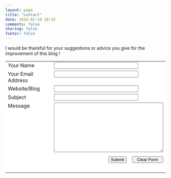 ```yaml
---
layout: page
title: "contact"
date: 2014-02-10 18:43
comments: false
sharing: false
footer: false
---
```

I would be thankful for your suggestions or advice you give for the improvement of this blog !

<form method="post" action="http://www.emailmeform.com/fid.php?formid=622173" enctype="multipart/form-data" accept-charset="UTF-8">
<table cellpadding="2" cellspacing="0" border="0" bgcolor="#FFFFFF">
<tbody>
  <tr valign="top"> <td>Your Name</td> <td><input type="text" name="FieldData0" size="30"> </td></tr>
  <tr valign="top"> <td>Your Email Address </td> <td><input type="text" name="FieldData1" size="30"> </td></tr>
  <tr valign="top"> <td>Website/Blog </td> <td><input type="text" name="FieldData2" size="30"> </td></tr>
  <tr valign="top"> <td>Subject </td> <td><input type="text" name="FieldData3" size="30"> </td></tr>
  <tr valign="top"> <td>Message </td> <td><textarea name="FieldData4" cols="40" rows="10"></textarea><br> </td></tr>
  <tr> <td colspan="2"></td></tr><tr> <td> </td> <td align="right"><input type="text" name="hida2" value="" maxlength="100" size="3" style="display : none;"><input type="submit" class="btn" value="Submit" name="Submit">&nbsp; &nbsp; <input type="reset" class="btn" value="  Clear Form  " name="Clear"></td></tr>
  <tr><td colspan="2" align="center"><br></td></tr>
</tbody>
</table>
</form>
